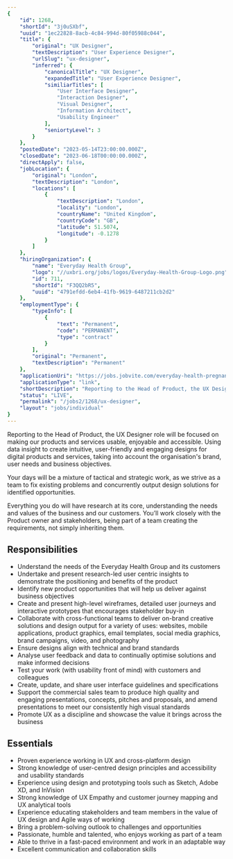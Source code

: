 ```yaml
---
{
	"id": 1268,
	"shortId": "3j0uSXbf",
	"uuid": "1ec22828-8acb-4c84-994d-80f05988c044",
	"title": {
		"original": "UX Designer",
		"textDescription": "User Experience Designer",
		"urlSlug": "ux-designer",
		"inferred": {
			"canonicalTitle": "UX Designer",
			"expandedTitle": "User Experience Designer",
			"similiarTitles": [
				"User Interface Designer",
				"Interaction Designer",
				"Visual Designer",
				"Information Architect",
				"Usability Engineer"
			],
			"seniortyLevel": 3
		}
	},
	"postedDate": "2023-05-14T23:00:00.000Z",
	"closedDate": "2023-06-18T00:00:00.000Z",
	"directApply": false,
	"jobLocation": {
		"original": "London",
		"textDescription": "London",
		"locations": [
			{
				"textDescription": "London",
				"locality": "London",
				"countryName": "United Kingdom",
				"countryCode": "GB",
				"latitude": 51.5074,
				"longitude": -0.1278
			}
		]
	},
	"hiringOrganization": {
		"name": "Everyday Health Group",
		"logo": "//uxbri.org/jobs/logos/Everyday-Health-Group-Logo.png",
		"id": 711,
		"shortId": "F3QQ2bR5",
		"uuid": "4791efdd-6eb4-41fb-9619-6487211cb2d2"
	},
	"employmentType": {
		"typeInfo": [
			{
				"text": "Permanent",
				"code": "PERMANENT",
				"type": "contract"
			}
		],
		"original": "Permanent",
		"textDescription": "Permanent"
	},
	"applicationUri": "https://jobs.jobvite.com/everyday-health-pregnancy-and-parenting/job/oaSdnfwm/apply",
	"applicationType": "link",
	"shortDescription": "Reporting to the Head of Product, the UX Designer role will be focused on making our products and services usable, enjoyable and accessible. Using data insight to create intuitive, user-friendly- and",
	"status": "LIVE",
	"permalink": "/jobs2/1268/ux-designer",
	"layout": "jobs/individual"
}
---
```

<p>Reporting to the Head of Product, the UX Designer role will be focused on making our products and services usable, enjoyable and accessible. Using data insight to create intuitive, user-friendly and engaging designs for digital products and services, taking into account the organisation's brand, user needs and business objectives.</p>
<p>Your days will be a mixture of tactical and strategic work, as we strive as a team to fix existing problems and concurrently output design solutions for identified opportunities.</p>
<p>Everything you do will have research at its core, understanding the needs and values of the business and our customers. You’ll work closely with the Product owner and stakeholders, being part of a team creating the requirements, not simply inheriting them.</p>
<h2 id="responsibilities">Responsibilities</h2>
<ul>
<li>Understand the needs of the Everyday Health Group and its customers</li>
<li>Undertake and present research-led user centric insights to demonstrate the positioning and benefits of the product</li>
<li>Identify new product opportunities that will help us deliver against business objectives</li>
<li>Create and present high-level wireframes, detailed user journeys and interactive prototypes that encourages stakeholder buy-in</li>
<li>Collaborate with cross-functional teams to deliver on-brand creative solutions and design output for a variety of uses: websites, mobile applications, product graphics, email templates, social media graphics, brand campaigns, video, and photography</li>
<li>Ensure designs align with technical and brand standards</li>
<li>Analyse user feedback and data to continually optimise solutions and make informed decisions</li>
<li>Test your work (with usability front of mind) with customers and colleagues</li>
<li>Create, update, and share user interface guidelines and specifications</li>
<li>Support the commercial sales team to produce high quality and engaging presentations, concepts, pitches and proposals, and amend presentations to meet our consistently high visual standards</li>
<li>Promote UX as a discipline and showcase the value it brings across the business</li>
</ul>
<h2 id="essentials">Essentials</h2>
<ul>
<li>Proven experience working in UX and cross-platform design</li>
<li>Strong knowledge of user-centred design principles and accessibility and usability standards</li>
<li>Experience using design and prototyping tools such as Sketch, Adobe XD, and InVision</li>
<li>Strong knowledge of UX Empathy and customer journey mapping and UX analytical tools</li>
<li>Experience educating stakeholders and team members in the value of UX design and Agile ways of working</li>
<li>Bring a problem-solving outlook to challenges and opportunities</li>
<li>Passionate, humble and talented, who enjoys working as part of a team</li>
<li>Able to thrive in a fast-paced environment and work in an adaptable way</li>
<li>Excellent communication and collaboration skills</li>
</ul>

